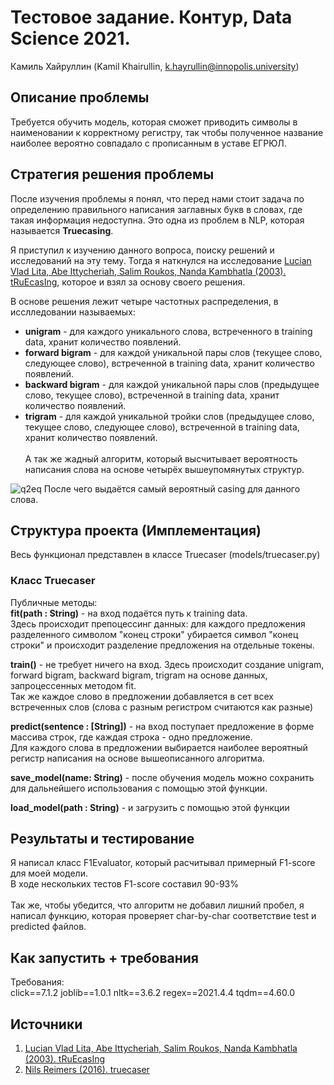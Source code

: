 # Тестовое задание. Контур, Data Science 2021.
Камиль Хайруллин (Kamil Khairullin, k.hayrullin@innopolis.university)

## Описание проблемы

Требуется обучить модель, которая сможет приводить символы в наименовании к корректному регистру, так чтобы полученное название наиболее вероятно совпадало с прописанным в уставе ЕГРЮЛ.

## Стратегия решения проблемы

После изучения проблемы я понял, что перед нами стоит задача по определению правильного написания заглавных букв в словах, где такая информация недоступна. Это одна из проблем в NLP, которая называется **Truecasing**. 

Я приступил к изучению данного вопроса, поиску решений и исследований на эту тему. Тогда я наткнулся на исследование [Lucian Vlad Lita, Abe Ittycheriah, Salim Roukos, Nanda Kambhatla (2003). tRuEcasIng](https://www.cs.cmu.edu/~llita/papers/lita.truecasing-acl2003.pdf), которое и взял за основу своего решения. 

В основе решения лежит четыре частотных распределения, в исслледовании называемых:
- **unigram** - для каждого уникального слова, встреченного в training data, хранит количество появлений.
- **forward bigram** - для каждой уникальной пары слов (текущее слово, следующее слово), встреченной в training data, хранит количество появлений.
- **backward bigram** - для каждой уникальной пары слов (предыдущее слово, текущее слово), встреченной в training data, хранит количество появлений.
- **trigram** - для каждой уникальной тройки слов (предыдущее слово, текущее слово, следующее слово), встреченной в training data, хранит количество появлений. \
\
А так же жадный алгоритм, который высчитывает вероятность написания слова на основе четырёх вышеупомянутых структур.

![q2eq](https://user-images.githubusercontent.com/54369751/116721183-b5584d00-a9e5-11eb-989d-4bfede9d5beb.png)
После чего выдаётся самый вероятный casing для данного слова. 

## Структура проекта (Имплементация)

Весь функционал представлен в классе Truecaser (models/truecaser.py)

### Класс Truecaser

Публичные методы: <br/>
**fit(path : String)** - на вход подаётся путь к training data. <br/>
Здесь происходит препоцессинг данных: для каждого предложения разделенного символом "конец строки" убирается символ "конец строки" и происходит разделение предложения на отдельные токены. <br/>

**train()**  - не требует ничего на вход. Здесь происходит создание unigram, forward bigram, backward bigram, trigram на основе данных, запроцессенных методом fit. <br/>
Так же каждое слово в предложении добавляется в сет всех встреченных слов (слова с разным регистром считаются как разные)  <br/>

**predict(sentence : [String])** - на вход поступает предложение в форме массива строк, где каждая строка - одно предложение. <br/> 
Для каждого слова в предложении выбирается наиболее вероятный регистр написания на основе вышеописанного алгоритма. <br/>

**save_model(name: String)** - после обучения модель можно сохранить для дальнейшего использования с помощью этой функции. <br/>

**load_model(path : String)** - и загрузить с помощью этой функции <br/>

## Результаты и тестирование
Я написал класс F1Evaluator, который расчитывал примерный F1-score для моей модели. <br/>
В ходе нескольких тестов F1-score составил 90-93% <br/>
<br/>
Так же, чтобы убедится, что алгоритм не добавил лишний пробел, я написал функцию, которая проверяет char-by-char соответствие test и predicted файлов.

## Как запустить + требования

Требования: <br/>
click==7.1.2
joblib==1.0.1
nltk==3.6.2
regex==2021.4.4
tqdm==4.60.0

## Источники
1. [Lucian Vlad Lita, Abe Ittycheriah, Salim Roukos, Nanda Kambhatla (2003). tRuEcasIng](https://www.cs.cmu.edu/~llita/papers/lita.truecasing-acl2003.pdf)
2. [Nils Reimers (2016). truecaser](https://github.com/nreimers/truecaser)

